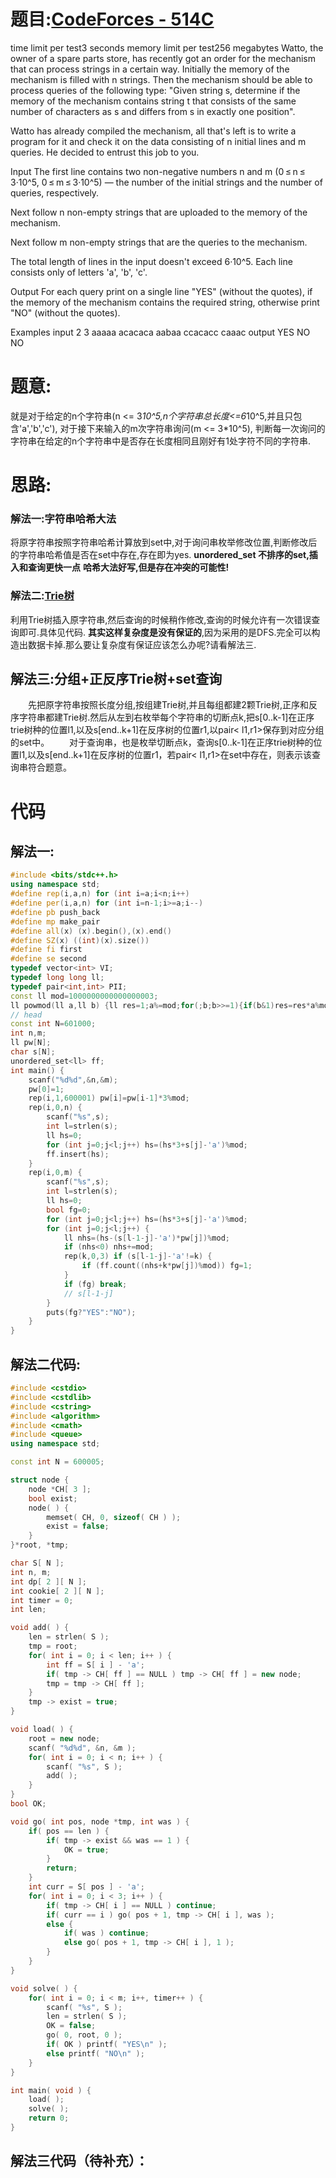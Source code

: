 # 题目:[CodeForces - 514C](http://codeforces.com/problemset/problem/514/C)
time limit per test3 seconds
memory limit per test256 megabytes
Watto, the owner of a spare parts store, has recently got an order for the mechanism that can process strings in a certain way. Initially the memory of the mechanism is filled with n strings. Then the mechanism should be able to process queries of the following type: "Given string s, determine if the memory of the mechanism contains string t that consists of the same number of characters as s and differs from s in exactly one position".

Watto has already compiled the mechanism, all that's left is to write a program for it and check it on the data consisting of n initial lines and m queries. He decided to entrust this job to you.

Input
The first line contains two non-negative numbers n and m (0 ≤ n ≤ 3·10^5, 0 ≤ m ≤ 3·10^5) — the number of the initial strings and the number of queries, respectively.

Next follow n non-empty strings that are uploaded to the memory of the mechanism.

Next follow m non-empty strings that are the queries to the mechanism.

The total length of lines in the input doesn't exceed 6·10^5. Each line consists only of letters 'a', 'b', 'c'.

Output
For each query print on a single line "YES" (without the quotes), if the memory of the mechanism contains the required string, otherwise print "NO" (without the quotes).

Examples
input
2 3
aaaaa
acacaca
aabaa
ccacacc
caaac
output
YES
NO
NO
# 题意:
就是对于给定的n个字符串(n <= 3*10^5,n个字符串总长度<=6*10^5,并且只包含'a','b','c'), 对于接下来输入的m次字符串询问(m <= 3*10^5), 判断每一次询问的字符串在给定的n个字符串中是否存在长度相同且刚好有1处字符不同的字符串.
# 思路:
### 解法一:字符串哈希大法
将原字符串按照字符串哈希计算放到set中,对于询问串枚举修改位置,判断修改后的字符串哈希值是否在set中存在,存在即为yes.
**unordered_set 不排序的set,插入和查询更快一点**
**哈希大法好写,但是存在冲突的可能性!**
### 解法二:[Trie树](http://blog.csdn.net/hguisu/article/details/8131559)
利用Trie树插入原字符串,然后查询的时候稍作修改,查询的时候允许有一次错误查询即可.具体见代码.
**其实这样复杂度是没有保证的**,因为采用的是DFS.完全可以构造出数据卡掉.那么要让复杂度有保证应该怎么办呢?请看解法三.
## 解法三:分组+正反序Trie树+set查询
　　先把原字符串按照长度分组,按组建Trie树,并且每组都建2颗Trie树,正序和反序字符串都建Trie树.然后从左到右枚举每个字符串的切断点k,把s[0..k-1]在正序trie树种的位置l1,以及s[end..k+1]在反序树的位置r1,以pair< l1,r1>保存到对应分组的set中。
　　对于查询串，也是枚举切断点k，查询s[0..k-1]在正序trie树种的位置l1,以及s[end..k+1]在反序树的位置r1，若pair< l1,r1>在set中存在，则表示该查询串符合题意。
# 代码
## 解法一:
```c++
#include <bits/stdc++.h>
using namespace std;
#define rep(i,a,n) for (int i=a;i<n;i++)
#define per(i,a,n) for (int i=n-1;i>=a;i--)
#define pb push_back
#define mp make_pair
#define all(x) (x).begin(),(x).end()
#define SZ(x) ((int)(x).size())
#define fi first
#define se second
typedef vector<int> VI;
typedef long long ll;
typedef pair<int,int> PII;
const ll mod=1000000000000000003;
ll powmod(ll a,ll b) {ll res=1;a%=mod;for(;b;b>>=1){if(b&1)res=res*a%mod;a=a*a%mod;}return res;}
// head
const int N=601000;
int n,m;
ll pw[N];
char s[N];
unordered_set<ll> ff;
int main() {
	scanf("%d%d",&n,&m);
	pw[0]=1;
	rep(i,1,600001) pw[i]=pw[i-1]*3%mod;
	rep(i,0,n) {
		scanf("%s",s);
		int l=strlen(s);
		ll hs=0;
		for (int j=0;j<l;j++) hs=(hs*3+s[j]-'a')%mod;
		ff.insert(hs);
	}
	rep(i,0,m) {
		scanf("%s",s);
		int l=strlen(s);
		ll hs=0;
		bool fg=0;
		for (int j=0;j<l;j++) hs=(hs*3+s[j]-'a')%mod;
		for (int j=0;j<l;j++) {
			ll nhs=(hs-(s[l-1-j]-'a')*pw[j])%mod;
			if (nhs<0) nhs+=mod;
			rep(k,0,3) if (s[l-1-j]-'a'!=k) {
				if (ff.count((nhs+k*pw[j])%mod)) fg=1;
			}
			if (fg) break;
			// s[l-1-j]
		}
		puts(fg?"YES":"NO");
	}
}
```
## 解法二代码:
```c++
#include <cstdio>
#include <cstdlib>
#include <cstring>
#include <algorithm>
#include <cmath>
#include <queue>
using namespace std;

const int N = 600005;

struct node {
    node *CH[ 3 ];
    bool exist;
    node( ) {
        memset( CH, 0, sizeof( CH ) );
        exist = false;
    }
}*root, *tmp;

char S[ N ];
int n, m;
int dp[ 2 ][ N ];
int cookie[ 2 ][ N ];
int timer = 0;
int len;

void add( ) {
    len = strlen( S );
    tmp = root;
    for( int i = 0; i < len; i++ ) {
        int ff = S[ i ] - 'a';
        if( tmp -> CH[ ff ] == NULL ) tmp -> CH[ ff ] = new node;
        tmp = tmp -> CH[ ff ];
    }
    tmp -> exist = true;
}

void load( ) {
    root = new node;
    scanf( "%d%d", &n, &m );
    for( int i = 0; i < n; i++ ) {
        scanf( "%s", S );
        add( );
    }
}
bool OK;

void go( int pos, node *tmp, int was ) {
    if( pos == len ) {
        if( tmp -> exist && was == 1 ) {
            OK = true;
        }
        return;
    }
    int curr = S[ pos ] - 'a';
    for( int i = 0; i < 3; i++ ) {
        if( tmp -> CH[ i ] == NULL ) continue;
        if( curr == i ) go( pos + 1, tmp -> CH[ i ], was );
        else {
            if( was ) continue;
            else go( pos + 1, tmp -> CH[ i ], 1 );
        }
    }
}

void solve( ) {
    for( int i = 0; i < m; i++, timer++ ) {
        scanf( "%s", S );
        len = strlen( S );
        OK = false;
        go( 0, root, 0 );
        if( OK ) printf( "YES\n" );
        else printf( "NO\n" );
    }
}

int main( void ) {
    load( );
    solve( );
    return 0;
}
```
## 解法三代码（待补充）：

